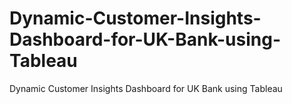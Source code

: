 # Dynamic-Customer-Insights-Dashboard-for-UK-Bank-using-Tableau
Dynamic Customer Insights Dashboard for UK Bank using Tableau

